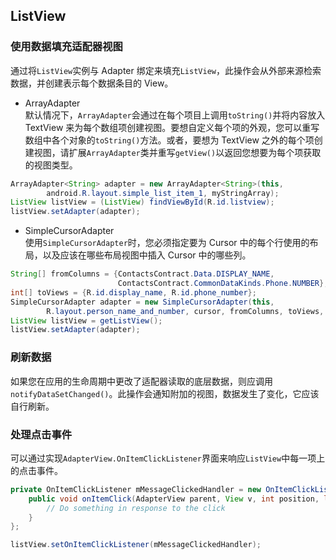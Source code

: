 ## ListView
### 使用数据填充适配器视图
通过将`ListView`实例与 Adapter 绑定来填充`ListView`，此操作会从外部来源检索数据，并创建表示每个数据条目的 View。<br>

* ArrayAdapter<br>
默认情况下，`ArrayAdapter`会通过在每个项目上调用`toString()`并将内容放入 TextView 来为每个数组项创建视图。要想自定义每个项的外观，您可以重写数组中各个对象的`toString()`方法。或者，要想为 TextView 之外的每个项创建视图，请扩展`ArrayAdapter`类并重写`getView()`以返回您想要为每个项获取的视图类型。
``` java
ArrayAdapter<String> adapter = new ArrayAdapter<String>(this,
        android.R.layout.simple_list_item_1, myStringArray);
ListView listView = (ListView) findViewById(R.id.listview);
listView.setAdapter(adapter);
```

* SimpleCursorAdapter<br>
使用`SimpleCursorAdapter`时，您必须指定要为 Cursor 中的每个行使用的布局，以及应该在哪些布局视图中插入 Cursor 中的哪些列。<br>
``` java
String[] fromColumns = {ContactsContract.Data.DISPLAY_NAME,
                        ContactsContract.CommonDataKinds.Phone.NUMBER};
int[] toViews = {R.id.display_name, R.id.phone_number};
SimpleCursorAdapter adapter = new SimpleCursorAdapter(this,
        R.layout.person_name_and_number, cursor, fromColumns, toViews, 0);
ListView listView = getListView();
listView.setAdapter(adapter);
```
### 刷新数据
如果您在应用的生命周期中更改了适配器读取的底层数据，则应调用`notifyDataSetChanged()`。此操作会通知附加的视图，数据发生了变化，它应该自行刷新。

### 处理点击事件
可以通过实现`AdapterView.OnItemClickListener`界面来响应`ListView`中每一项上的点击事件。
``` java
private OnItemClickListener mMessageClickedHandler = new OnItemClickListener() {
    public void onItemClick(AdapterView parent, View v, int position, long id) {
        // Do something in response to the click
    }
};

listView.setOnItemClickListener(mMessageClickedHandler);
```

